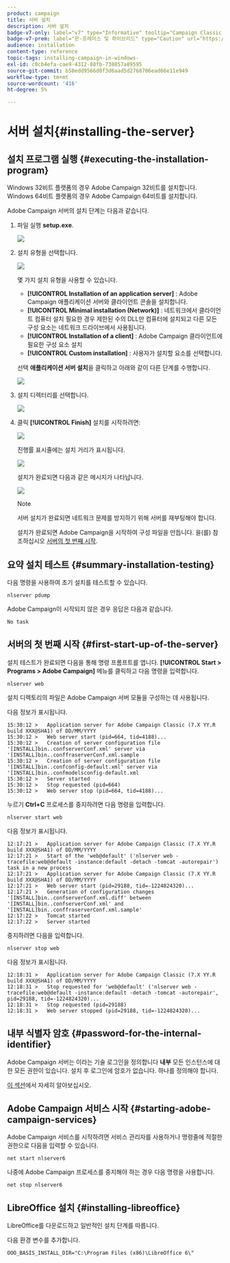 ```yaml
---
product: campaign
title: 서버 설치
description: 서버 설치
badge-v7-only: label="v7" type="Informative" tooltip="Campaign Classic v7에만 적용됩니다."
badge-v7-prem: label="온-프레미스 및 하이브리드" type="Caution" url="https://experienceleague.adobe.com/docs/campaign-classic/using/installing-campaign-classic/architecture-and-hosting-models/hosting-models-lp/hosting-models.html?lang=ko" tooltip="온-프레미스 및 하이브리드 배포에만 적용"
audience: installation
content-type: reference
topic-tags: installing-campaign-in-windows-
exl-id: c0cb4efa-cae9-4312-88fb-738857a89595
source-git-commit: b58edd9566d0f3d6aad5d2768706ead66e11e949
workflow-type: tm+mt
source-wordcount: '416'
ht-degree: 5%

---
```


# 서버 설치{#installing-the-server}



## 설치 프로그램 실행 {#executing-the-installation-program}

Windows 32비트 플랫폼의 경우 Adobe Campaign 32비트를 설치합니다. Windows 64비트 플랫폼의 경우 Adobe Campaign 64비트를 설치합니다.

Adobe Campaign 서버의 설치 단계는 다음과 같습니다.

1. 파일 실행 **setup.exe**.

   ![](assets/s_ncs_install_installer_01.png)

1. 설치 유형을 선택합니다.

   ![](assets/s_ncs_install_installer_01a.png)

   몇 가지 설치 유형을 사용할 수 있습니다.

   * **[!UICONTROL Installation of an application server]** : Adobe Campaign 애플리케이션 서버와 클라이언트 콘솔을 설치합니다.
   * **[!UICONTROL Minimal installation (Network)]** : 네트워크에서 클라이언트 컴퓨터 설치 필요한 경우 제한된 수의 DLL만 컴퓨터에 설치되고 다른 모든 구성 요소는 네트워크 드라이브에서 사용됩니다.
   * **[!UICONTROL Installation of a client]** : Adobe Campaign 클라이언트에 필요한 구성 요소 설치
   * **[!UICONTROL Custom installation]** : 사용자가 설치할 요소를 선택합니다.

   선택 **애플리케이션 서버 설치**&#x200B;을 클릭하고 아래와 같이 다른 단계를 수행합니다.

   ![](assets/s_ncs_install_installer_02.png)

1. 설치 디렉터리를 선택합니다.

   ![](assets/s_ncs_install_installer_03.png)

1. 클릭 **[!UICONTROL Finish]** 설치를 시작하려면:

   ![](assets/s_ncs_install_installer_04.png)

   진행률 표시줄에는 설치 거리가 표시됩니다.

   ![](assets/s_ncs_install_installer_05.png)

   설치가 완료되면 다음과 같은 메시지가 나타납니다.

   ![](assets/s_ncs_install_installer_06.png)

   >[!NOTE]
   >
   >서버 설치가 완료되면 네트워크 문제를 방지하기 위해 서버를 재부팅해야 합니다.

   설치가 완료되면 Adobe Campaign을 시작하여 구성 파일을 만듭니다. 을(를) 참조하십시오 [서버의 첫 번째 시작](#first-start-up-of-the-server).

## 요약 설치 테스트 {#summary-installation-testing}

다음 명령을 사용하여 초기 설치를 테스트할 수 있습니다.

```
nlserver pdump
```

Adobe Campaign이 시작되지 않은 경우 응답은 다음과 같습니다.

```
No task
```

## 서버의 첫 번째 시작 {#first-start-up-of-the-server}

설치 테스트가 완료되면 다음을 통해 명령 프롬프트를 엽니다. **[!UICONTROL Start > Programs > Adobe Campaign]** 메뉴를 클릭하고 다음 명령을 입력합니다.

```
nlserver web
```

설치 디렉토리의 파일은 Adobe Campaign 서버 모듈을 구성하는 데 사용됩니다.

다음 정보가 표시됩니다.

```
15:30:12 >   Application server for Adobe Campaign Classic (7.X YY.R build XXX@SHA1) of DD/MM/YYYY
15:30:12 >   Web server start (pid=664, tid=4188)...
15:30:12 >   Creation of server configuration file '[INSTALL]bin..confserverConf.xml' server via '[INSTALL]bin..conffraserverConf.xml.sample
15:30:12 >   Creation of server configuration file '[INSTALL]bin..confconfig-default.xml' server via '[INSTALL]bin..confmodelsconfig-default.xml
15:30:12 >   Server started
15:30:12 >   Stop requested (pid=664)
15:30:12 >   Web server stop (pid=664, tid=4188)...
```

누르기 **Ctrl+C** 프로세스를 중지하려면 다음 명령을 입력합니다.

```
nlserver start web
```

다음 정보가 표시됩니다.

```
12:17:21 >   Application server for Adobe Campaign Classic (7.X YY.R build XXX@SHA1) of DD/MM/YYYY
12:17:21 >   Start of the 'web@default' ('nlserver web -tracefile:web@default -instance:default -detach -tomcat -autorepair') task in a new process 
12:17:21 >   Application server for Adobe Campaign Classic (7.X YY.R build XXX@SHA1) of DD/MM/YYYY
12:17:21 >   Web server start (pid=29188, tid=-1224824320)...
12:17:21 >   Generation of configuration changes '[INSTALL]bin..confserverConf.xml.diff' between '[INSTALL]bin..confserverConf.xml' and '[INSTALL]bin..conffraserverConf.xml.sample'
12:17:22 >   Tomcat started
12:17:22 >   Server started
```

중지하려면 다음을 입력합니다.

```
nlserver stop web
```

다음 정보가 표시됩니다.

```
12:18:31 >   Application server for Adobe Campaign Classic (7.X YY.R build XXX@SHA1) of DD/MM/YYYY
12:18:31 >   Stop requested for 'web@default' ('nlserver web -tracefile:web@default -instance:default -detach -tomcat -autorepair', pid=29188, tid=-1224824320)...
12:18:31 >   Stop requested (pid=29188)
12:18:31 >   Web server stopped (pid=29188, tid=-1224824320)...
```

## 내부 식별자 암호 {#password-for-the-internal-identifier}

Adobe Campaign 서버는 이라는 기술 로그인을 정의합니다 **내부** 모든 인스턴스에 대한 모든 권한이 있습니다. 설치 후 로그인에 암호가 없습니다. 하나를 정의해야 합니다.

[이 섹션](../../installation/using/configuring-campaign-server.md#internal-identifier)에서 자세히 알아보십시오.

## Adobe Campaign 서비스 시작 {#starting-adobe-campaign-services}

Adobe Campaign 서비스를 시작하려면 서비스 관리자를 사용하거나 명령줄에 적절한 권한으로 다음을 입력할 수 있습니다.

```
net start nlserver6
```

나중에 Adobe Campaign 프로세스를 중지해야 하는 경우 다음 명령을 사용합니다.

```
net stop nlserver6
```

## LibreOffice 설치 {#installing-libreoffice}

LibreOffice를 다운로드하고 일반적인 설치 단계를 따릅니다.

다음 환경 변수를 추가합니다.

```
OOO_BASIS_INSTALL_DIR="C:\Program Files (x86)\LibreOffice 6\"
```
